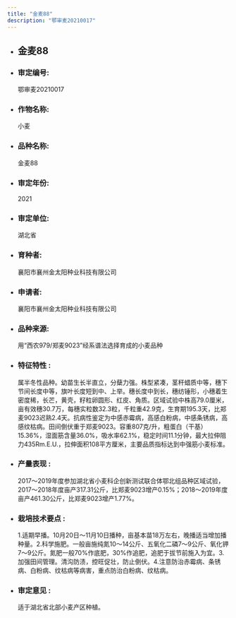 ```yaml
---
title: "金麦88"
description: "鄂审麦20210017"
---
```

* ## 金麦88
* ###  审定编号:  
   鄂审麦20210017

*  ### 作物名称:  
   小麦

*   ###  品种名称: 
    金麦88

*   ### 审定年份: 
    2021

*   ### 审定单位:  
    湖北省

*   ### 育种者:  
    襄阳市襄州金太阳种业科技有限公司

*   ### 申请者:  
    襄阳市襄州金太阳种业科技有限公司

*   ### 品种来源:  
    用“西农979/郑麦9023”经系谱法选择育成的小麦品种

*   ### 特征特性 : 
    属半冬性品种。幼苗生长半直立，分蘖力强。株型紧凑，茎秆蜡质中等，穗下节间长度中等，旗叶长度短到中、上举。穗长度中到长，穗纺锤形，小穗着生密度稀，长芒，黄壳，籽粒卵圆形、红皮、角质。区域试验中株高79.0厘米，亩有效穗30.7万，每穗实粒数32.3粒，千粒重42.9克，生育期195.3天，比郑麦9023迟熟2.4天。抗病性鉴定为中感赤霉病，高感白粉病，中感条锈病，高感纹枯病。田间倒伏重于郑麦9023。容重807克/升，粗蛋白（干基）15.36%，湿面筋含量36.0%，吸水率62.1%，稳定时间11.1分钟，最大拉伸阻力435Rm.E.U.，拉伸面积108平方厘米，主要品质指标达到中强筋小麦标准。

*   ### 产量表现 : 
    2017～2019年度参加湖北省小麦科企创新测试联合体鄂北组品种区域试验，2017～2018年度亩产317.31公斤，比郑麦9023增产0.15%；2018～2019年度亩产461.30公斤，比郑麦9023增产1.77%。

*   ### 栽培技术要点 : 
    1.适期早播。10月20日～11月10日播种，亩基本苗18万左右，晚播适当增加播种量。2.科学施肥。一般亩施纯氮10～14公斤、五氧化二磷7～9公斤、氧化钾7～9公斤。氮肥一般70%作底肥，30%作追肥，追肥于拔节前施入为宜。3.加强田间管理。清沟防渍，控旺促壮，防止倒伏。4.注意防治赤霉病、条锈病、白粉病、纹枯病等病害，重点防治白粉病、纹枯病。

*   ### 审定意见 : 
    适于湖北省北部小麦产区种植。
